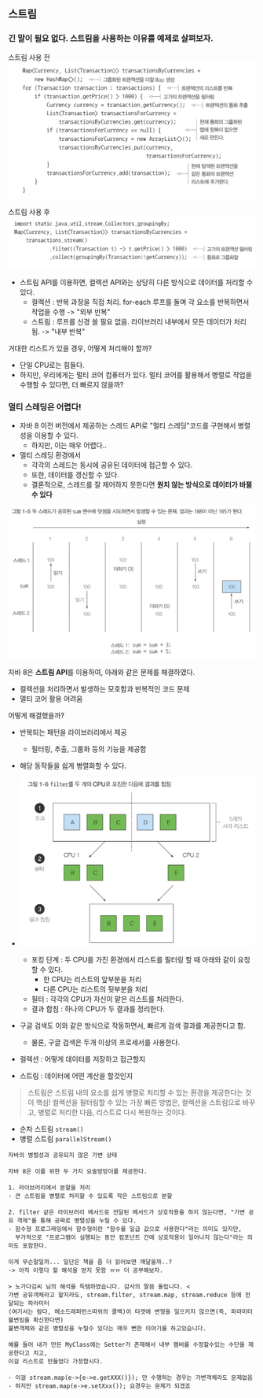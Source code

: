 ## 스트림
### 긴 말이 필요 없다. 스트림을 사용하는 이유를 예제로 살펴보자.


스트림 사용 전
![img_2.png](img_2.png)


스트림 사용 후
![img_3.png](img_3.png)


- 스트림 API를 이용하면, 컬렉션 API와는 상당히 다른 방식으로 데이터를 처리할 수 있다.
  - 컬렉션 : 반복 과정을 직접 처리. for-each 루프를 돌며 각 요소를 반복하면서 작업을 수행 -> "외부 반복"
  - 스트림 : 루프를 신경 쓸 필요 없음. 라이브러리 내부에서 모든 데이터가 처리 됨. -> "내부 반복"


거대한 리스트가 있을 경우, 어떻게 처리해야 할까?
- 단일 CPU로는 힘들다.
- 하지만, 우리에게는 멀티 코어 컴퓨터가 있다. 멀티 코어를 활용해서 병렬로 작업을 수행할 수 있다면, 더 빠르지 않을까?


### 멀티 스레딩은 어렵다!
- 자바 8 이전 버전에서 제공하는 스레드 API로 "멀티 스레딩"코드를 구현해서 병렬성을 이용할 수 있다.
  - 하지만, 이는 매우 어렵다..
- 멀티 스레딩 환경에서
  - 각각의 스레드는 동시에 공유된 데이터에 접근할 수 있다.
  - 또한, 데이터를 갱신할 수 있다.
  - 결론적으로, 스레드를 잘 제어하지 못한다면 **원치 않는 방식으로 데이터가 바뀔 수 있다**

![img_4.png](img_4.png)


자바 8은 **스트림 API**를 이용하여, 아래와 같은 문제를 해결하였다.
- 컬렉션을 처리하면서 발생하는 모호함과 반복적인 코드 문제
- 멀티 코어 활용 어려움


어떻게 해결했을까?
- 반복되는 패턴을 라이브러리에서 제공
  - 필터링, 추출, 그룹화 등의 기능을 제공함
- 해당 동작들을 쉽게 병렬화할 수 있다.
- ![img_5.png](img_5.png)
  - 포킹 단계 : 두 CPU를 가진 환경에서 리스트를 필터링 할 때 아래와 같이 요청할 수 있다.
    - 한 CPU는 리스트의 앞부분을 처리
    - 다른 CPU는 리스트의 뒷부분을 처리
  - 필터 : 각각의 CPU가 자신이 맡은 리스트를 처리한다.
  - 결과 합침 : 하나의 CPU가 두 결과를 정리한다.

- 구글 검색도 이와 같은 방식으로 작동하면서, 빠르게 검색 결과를 제공한다고 함.
  - 물론, 구글 검색은 두개 이상의 프로세서를 사용한다.

- 컬렉션 : 어떻게 데이터를 저장하고 접근할지
- 스트림 : 데이터에 어떤 계산을 할것인지

> 스트림은 스트림 내의 요소를 쉽게 병렬로 처리할 수 있는 환경을 제공한다는 것이 핵심!
> 컬렉션을 필터링할 수 있는 가장 빠른 방법은, 컬렉션을 스트림으로 바꾸고, 병렬로 처리한 다음, 리스트로 다시 복원하는 것이다.

- 순차 스트림 `stream()`
- 병렬 스트림 `parallelStream()`

```text
자바의 병렬성과 공유되지 않은 가변 상태

자바 8은 이를 위한 두 가지 요술방망이를 제공한다.

1. 라이브러리에서 분할을 처리
- 큰 스트림을 병렬로 처리할 수 있도록 작은 스트림으로 분할

2. filter 같은 라이브러리 메서드로 전달된 메서드가 상호작용을 하지 않는다면, "가변 공유 객체"를 통해 공짜로 병렬성을 누릴 수 있다.
- 함수형 프로그래밍에서 함수형이란 "함수를 일급 값으로 사용한다"라는 의미도 있지만,
  부가적으로 "프로그램이 실행되는 동안 컴포넌트 간에 상호작용이 일어나지 않는다"라는 의미도 포함한다.

이게 무슨말일까... 일단은 책을 좀 더 읽어보면 깨달을까..?
-> 아직 이렇다 할 해석을 얻지 못함 ㅠㅠ 더 공부해보자.

> 노가다김씨 님의 해석을 득템하였습니다. 감사의 말씀 올립니다. <
가변 공유객체라고 할지라도, stream.filter, stream.map, stream.reduce 등에 전달되는 파라미터
(여기서는 람다, 메소드레퍼런스따위의 콜백)이 타겟에 변형을 일으키지 않으면(즉, 파라미터 불변임을 확신한다면) 
불변객체와 같은 병렬성을 누릴수 있다는 매우 뻔한 이야기를 하고있습니다.

예를 들어 내가 만든 MyClass에는 Setter가 존재해서 내부 멤버를 수정할수있는 수단을 제공한다고 치고, 
이걸 리스트로 만들었다 가정합시다.

- 이걸 stream.map(e->{e->e.getXXX()}); 만 수행하는 경우는 가변객체라도 문제없음
- 하지만 stream.map(e->e.setXxx()); 요경우는 문제가 되겠죠
```




  
